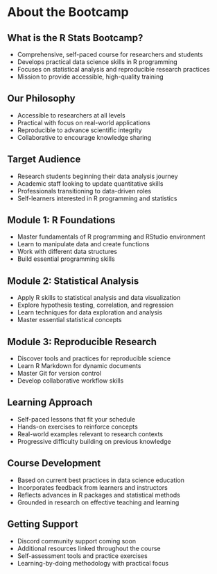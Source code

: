 # About the Bootcamp

## What is the R Stats Bootcamp?
- Comprehensive, self-paced course for researchers and students
- Develops practical data science skills in R programming
- Focuses on statistical analysis and reproducible research practices
- Mission to provide accessible, high-quality training

## Our Philosophy
- Accessible to researchers at all levels
- Practical with focus on real-world applications
- Reproducible to advance scientific integrity
- Collaborative to encourage knowledge sharing

## Target Audience
- Research students beginning their data analysis journey
- Academic staff looking to update quantitative skills
- Professionals transitioning to data-driven roles
- Self-learners interested in R programming and statistics

## Module 1: R Foundations
- Master fundamentals of R programming and RStudio environment
- Learn to manipulate data and create functions
- Work with different data structures
- Build essential programming skills

## Module 2: Statistical Analysis
- Apply R skills to statistical analysis and data visualization
- Explore hypothesis testing, correlation, and regression
- Learn techniques for data exploration and analysis
- Master essential statistical concepts

## Module 3: Reproducible Research
- Discover tools and practices for reproducible science
- Learn R Markdown for dynamic documents
- Master Git for version control
- Develop collaborative workflow skills

## Learning Approach
- Self-paced lessons that fit your schedule
- Hands-on exercises to reinforce concepts
- Real-world examples relevant to research contexts
- Progressive difficulty building on previous knowledge

## Course Development
- Based on current best practices in data science education
- Incorporates feedback from learners and instructors
- Reflects advances in R packages and statistical methods
- Grounded in research on effective teaching and learning

## Getting Support
- Discord community support coming soon
- Additional resources linked throughout the course
- Self-assessment tools and practice exercises
- Learning-by-doing methodology with practical focus
